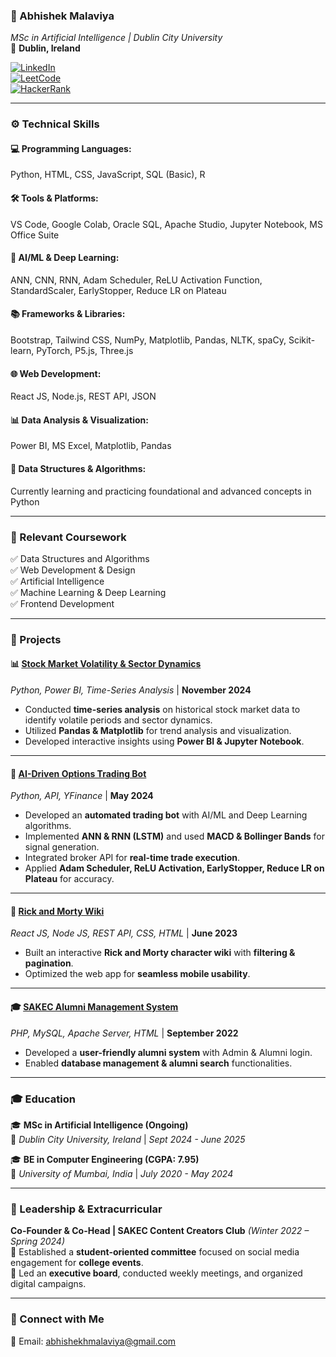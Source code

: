 ### **🧠 Abhishek Malaviya**  
*MSc in Artificial Intelligence | Dublin City University*  
📍 **Dublin, Ireland**  

[![LinkedIn](https://img.shields.io/badge/LinkedIn-Connect-blue?style=flat&logo=linkedin)](https://www.linkedin.com/in/abhihmlv/)  
[![LeetCode](https://img.shields.io/badge/LeetCode-Practice-orange?style=flat&logo=leetcode)](https://leetcode.com/u/abhimlv/)  
[![HackerRank](https://img.shields.io/badge/HackerRank-Coding-green?style=flat&logo=hackerrank)](https://www.hackerrank.com/profile/abhishekhmalavi1)  

---

### **⚙️ Technical Skills**  
#### **💻 Programming Languages:**  
Python, HTML, CSS, JavaScript, SQL (Basic), R  

#### **🛠 Tools & Platforms:**  
VS Code, Google Colab, Oracle SQL, Apache Studio, Jupyter Notebook, MS Office Suite  

#### **🤖 AI/ML & Deep Learning:**  
ANN, CNN, RNN, Adam Scheduler, ReLU Activation Function, StandardScaler, EarlyStopper, Reduce LR on Plateau  

#### **📚 Frameworks & Libraries:**  
Bootstrap, Tailwind CSS, NumPy, Matplotlib, Pandas, NLTK, spaCy, Scikit-learn, PyTorch, P5.js, Three.js  

#### **🌐 Web Development:**  
React JS, Node.js, REST API, JSON  

#### **📊 Data Analysis & Visualization:**  
Power BI, MS Excel, Matplotlib, Pandas  

#### **🤡 Data Structures & Algorithms:**  
Currently learning and practicing foundational and advanced concepts in Python  

---

### **📘 Relevant Coursework**  
✅ Data Structures and Algorithms  
✅ Web Development & Design  
✅ Artificial Intelligence  
✅ Machine Learning & Deep Learning  
✅ Frontend Development  

---

### **📌 Projects**  

#### **📊 [Stock Market Volatility & Sector Dynamics](https://github.com/abhimlv/Stock-Market-Volatility-and-Sector-Dynamics)**  
*Python, Power BI, Time-Series Analysis* | **November 2024**  
- Conducted **time-series analysis** on historical stock market data to identify volatile periods and sector dynamics.  
- Utilized **Pandas & Matplotlib** for trend analysis and visualization.  
- Developed interactive insights using **Power BI & Jupyter Notebook**.  

---

#### **🤖 [AI-Driven Options Trading Bot](https://github.com/abhimlv/AI-DOT-BOT-code)**  
*Python, API, YFinance* | **May 2024**  
- Developed an **automated trading bot** with AI/ML and Deep Learning algorithms.  
- Implemented **ANN & RNN (LSTM)** and used **MACD & Bollinger Bands** for signal generation.  
- Integrated broker API for **real-time trade execution**.  
- Applied **Adam Scheduler, ReLU Activation, EarlyStopper, Reduce LR on Plateau** for accuracy.  

---

#### **🔮 [Rick and Morty Wiki](https://github.com/abhimlv/Rick-Morty-Wiki)**  
*React JS, Node JS, REST API, CSS, HTML* | **June 2023**  
- Built an interactive **Rick and Morty character wiki** with **filtering & pagination**.  
- Optimized the web app for **seamless mobile usability**.  

---

#### **🎓 [SAKEC Alumni Management System](https://github.com/abhimlv/Alumni-Management-System)**  
*PHP, MySQL, Apache Server, HTML* | **September 2022**  
- Developed a **user-friendly alumni system** with Admin & Alumni login.  
- Enabled **database management & alumni search** functionalities.  

---

### **🎓 Education**  
🎓 **MSc in Artificial Intelligence (Ongoing)**  
📍 *Dublin City University, Ireland* | *Sept 2024 - June 2025*  

🎓 **BE in Computer Engineering (CGPA: 7.95)**  
📍 *University of Mumbai, India* | *July 2020 - May 2024*  

---

### **👥 Leadership & Extracurricular**  
**Co-Founder & Co-Head | SAKEC Content Creators Club** *(Winter 2022 – Spring 2024)*  
📌 Established a **student-oriented committee** focused on social media engagement for **college events**.  
📌 Led an **executive board**, conducted weekly meetings, and organized digital campaigns.  

---

### **💌 Connect with Me**  
📧 Email: abhishekhmalaviya@gmail.com  
<!-- 🌐 Portfolio: [YOUR_PORTFOLIO_LINK]  -->
